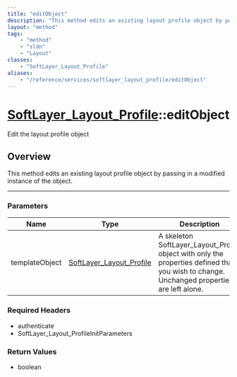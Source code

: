 ```yaml
---
title: "editObject"
description: "This method edits an existing layout profile object by passing in a modified instance of the object."
layout: "method"
tags:
    - "method"
    - "sldn"
    - "Layout"
classes:
    - "SoftLayer_Layout_Profile"
aliases:
    - "/reference/services/softlayer_layout_profile/editObject"
---
```

# [SoftLayer_Layout_Profile](/reference/services/SoftLayer_Layout_Profile)::editObject


Edit the layout profile object


## Overview 
This method edits an existing layout profile object by passing in a modified instance of the object. 

-----

### Parameters 
|Name | Type | Description |
| --- | --- | --- |
|templateObject| <a href='/reference/datatypes/SoftLayer_Layout_Profile'>SoftLayer_Layout_Profile </a>| A skeleton SoftLayer_Layout_Profile object with only the properties defined that you wish to change. Unchanged properties are left alone.|


### Required Headers
* authenticate
* SoftLayer_Layout_ProfileInitParameters


### Return Values
* boolean




